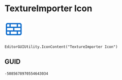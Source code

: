 # TextureImporter Icon
![](/img/TextureImporter%20Icon.png)

``` CSharp
EditorGUIUtility.IconContent("TextureImporter Icon")
```
## GUID
```
-5085678970554643034
```
